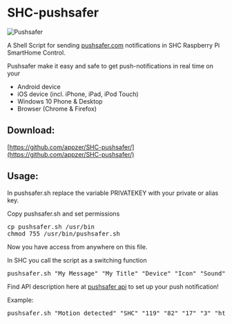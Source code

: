 SHC-pushsafer
=======================

![Pushsafer](https://www.pushsafer.com/de/assets/logos/logo.png)

A Shell Script for sending [pushsafer.com](https://www.pushsafer.com/) notifications in SHC Raspberry Pi SmartHome Control.

Pushsafer make it easy and safe to get push-notifications in real time on your
- Android device
- iOS device (incl. iPhone, iPad, iPod Touch)
- Windows 10 Phone & Desktop
- Browser (Chrome & Firefox)

Download:
--------
[https://github.com/appzer/SHC-pushsafer/](https://github.com/appzer/SHC-pushsafer/)

Usage:
--------
In pushsafer.sh replace the variable PRIVATEKEY with your private or alias key.

Copy pushsafer.sh and set permissions
<pre>
cp pushsafer.sh /usr/bin
chmod 755 /usr/bin/pushsafer.sh
</pre>

Now you have access from anywhere on this file.

In SHC you call the script as a switching function
<pre>
pushsafer.sh "My Message" "My Title" "Device" "Icon" "Sound" "Vibration" "URL" "URLTitle" "Time2Live"
</pre>

Find API description here at [pushsafer api](https://www.pushsafer.com/de/pushapi) to set up your push notification!

Example:
<pre>
pushsafer.sh "Motion detected" "SHC" "119" "82" "17" "3" "https://www.pushsafer.com"  "Open Pushsafer" "60"
</pre>
